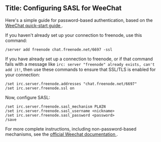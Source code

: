 Title: Configuring SASL for WeeChat
---

Here's a simple guide for password-based authentication, based on the [WeeChat quick-start guide <i class="fa fa-external-link" aria-hidden="true"></i>](https://weechat.org/files/doc/stable/weechat_quickstart.en.html).

If you haven't already set up your connection to freenode, use this command:

    /server add freenode chat.freenode.net/6697 -ssl

If you have already set up a connection to freenode, or if that command fails with a message like `irc: server "freenode" already exists, can't add it!`, then use these commands to ensure that SSL/TLS is enabled for your connection:

    /set irc.server.freenode.addresses "chat.freenode.net/6697"
    /set irc.server.freenode.ssl on

Now, configure SASL:

    /set irc.server.freenode.sasl_mechanism PLAIN
    /set irc.server.freenode.sasl_username <nickname>
    /set irc.server.freenode.sasl_password <password>
    /save

For more complete instructions, including non-password-based mechanisms, see the [official Weechat documentation <i class="fa fa-external-link" aria-hidden="true"></i>](https://www.weechat.org/files/doc/stable/weechat_user.en.html#irc_sasl_authentication).
